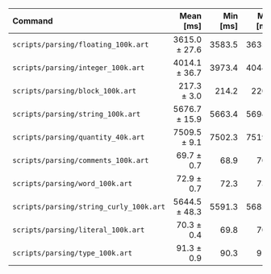 | Command | Mean [ms] | Min [ms] | Max [ms] | Relative |
|:---|---:|---:|---:|---:|
| `scripts/parsing/floating_100k.art` | 3615.0 ± 27.6 | 3583.5 | 3635.3 | 51.83 ± 0.68 |
| `scripts/parsing/integer_100k.art` | 4014.1 ± 36.7 | 3973.4 | 4044.9 | 57.56 ± 0.81 |
| `scripts/parsing/block_100k.art` | 217.3 ± 3.0 | 214.2 | 220.2 | 3.12 ± 0.05 |
| `scripts/parsing/string_100k.art` | 5676.7 ± 15.9 | 5663.4 | 5694.4 | 81.40 ± 0.89 |
| `scripts/parsing/quantity_40k.art` | 7509.5 ± 9.1 | 7502.3 | 7519.8 | 107.67 ± 1.15 |
| `scripts/parsing/comments_100k.art` | 69.7 ± 0.7 | 68.9 | 70.3 | 1.00 |
| `scripts/parsing/word_100k.art` | 72.9 ± 0.7 | 72.3 | 73.6 | 1.05 ± 0.01 |
| `scripts/parsing/string_curly_100k.art` | 5644.5 ± 48.3 | 5591.3 | 5685.5 | 80.93 ± 1.10 |
| `scripts/parsing/literal_100k.art` | 70.3 ± 0.4 | 69.8 | 70.6 | 1.01 ± 0.01 |
| `scripts/parsing/type_100k.art` | 91.3 ± 0.9 | 90.3 | 91.9 | 1.31 ± 0.02 |
